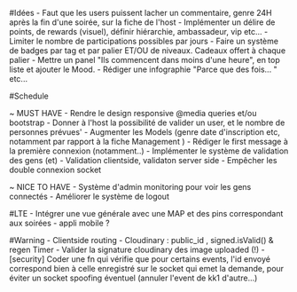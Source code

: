 
#Idées
	- Faut que les users puissent lacher un commentaire, genre 24H après la fin d'une soirée, sur la fiche de l'host
	- Implémenter un délire de points, de rewards (visuel), définir hiérarchie, ambassadeur, vip etc...
	- Limiter le nombre de participations possibles par jours
	- Faire un système de badges par tag et par palier ET/OU de niveaux. Cadeaux offert à chaque palier
	-  Mettre un panel "Ils commencent dans moins d'une heure", en top liste et ajouter le Mood.
	- Rédiger une infographie "Parce que des fois... " etc... 

#Schedule 

  ~ MUST HAVE
	- Rendre le design responsive @media queries et/ou bootstrap
	- Donner à l'host la possibilité de valider un user, et le nombre de personnes prévues'
	- Augmenter les Models (genre date d'inscription etc, notamment par rapport à la fiche Management )
	- Rédiger le first message à la première connexion (notamment..)
	- Implémenter le système de validation des gens (et)
	- Validation clientside, validaton server side
	- Empêcher les double connexion socket

  ~ NICE TO HAVE
	- Système d'admin monitoring pour voir les gens connectés
	- Améliorer le système de logout
  
#LTE 
	- Intégrer une vue générale avec une MAP et des pins correspondant aux soirées
	- appli mobile ?

#Warning
	- Clientside routing
	- Cloudinary : public_id , signed.isValid() & regen Timer
	- Valider la signature cloudinary des image uploaded (!)
	- [security] Coder une fn qui vérifie que pour certains events, l'id envoyé correspond bien à celle enregistré 
	  sur le socket qui emet la demande, pour éviter un socket spoofing éventuel (annuler l'event de kk1 d'autre...)
